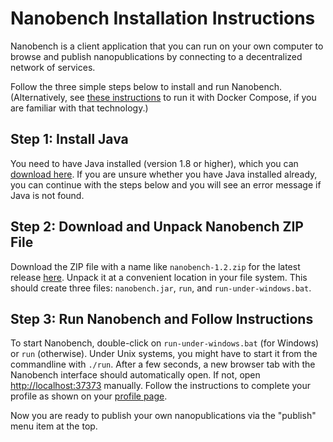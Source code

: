 Nanobench Installation Instructions
===================================

Nanobench is a client application that you can run on your own computer to browse and publish nanopublications by connecting to a decentralized network of services.

Follow the three simple steps below to install and run Nanobench.
(Alternatively, see [these instructions](INSTALL-with-Docker.md) to run it with Docker Compose, if you are familiar with that technology.)


## Step 1: Install Java

You need to have Java installed (version 1.8 or higher), which you can [download here](https://www.java.com/download/).
If you are unsure whether you have Java installed already, you can continue with the steps below and you will see an error message if Java is not found.


## Step 2: Download and Unpack Nanobench ZIP File

Download the ZIP file with a name like `nanobench-1.2.zip` for the latest release [here](https://github.com/peta-pico/nanobench/releases/latest).
Unpack it at a convenient location in your file system.
This should create three files: `nanobench.jar`, `run`, and `run-under-windows.bat`.


## Step 3: Run Nanobench and Follow Instructions

To start Nanobench, double-click on `run-under-windows.bat` (for Windows) or `run` (otherwise).
Under Unix systems, you might have to start it from the commandline with `./run`.
After a few seconds, a new browser tab with the Nanobench interface should automatically open.
If not, open [http://localhost:37373](http://localhost:37373) manually.
Follow the instructions to complete your profile as shown on your [profile page](http://localhost:37373/profile).

Now you are ready to publish your own nanopublications via the "publish" menu item at the top.
